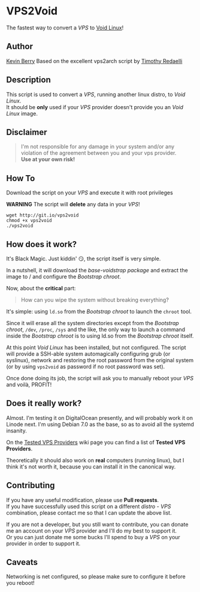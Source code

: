 VPS2Void
========

The fastest way to convert a _VPS_ to [Void Linux](https://www.voidlinux.eu/)!

Author
------

[Kevin Berry](mailto:kevin@opensourcealchemist.com)
Based on the excellent vps2arch script by [Timothy Redaelli](mailto:tredaelli@archlinux.info)

Description
-----------

This script is used to convert a _VPS_, running another linux distro, to _Void Linux_.  
It should be **only** used if your _VPS_ provider doesn't provide you an _Void Linux_ image.

Disclaimer
----------

> I'm not responsible for any damage in your system and/or any violation of the agreement between you and your vps provider.  
> **Use at your own risk!**

How To
------

Download the script on your _VPS_ and execute it with root privileges

**WARNING** The script will **delete** any data in your _VPS_!

	wget http://git.io/vps2void
	chmod +x vps2void
	./vps2void

How does it work?
-----------------

It's Black Magic.
Just kiddin' 😏, the script itself is very simple.

In a nutshell, it will download the _base-voidstrap package_ and
extract the image to / and configure the _Bootstrap chroot_.

Now, about the **critical** part:

> How can you wipe the system without breaking everything?

It's simple: using `ld.so` from the _Bootstrap chroot_ to launch the `chroot` tool.

Since it will erase all the system directories except from the _Bootstrap chroot_, `/dev`, `/proc`, `/sys` and the like,
the only way to launch a command inside the _Bootstrap chroot_ is to using ld.so from the _Bootstrap chroot_ itself.

At this point _Void Linux_ has been installed, but not configured.
The script will provide a SSH-able system automagically configuring grub (or syslinux), network and restoring the root password from the original system (or by using `vps2void` as password if no root password was set).

Once done doing its job, the script will ask you to manually reboot your _VPS_ and voilà, PROFIT!

Does it really work?
--------------------

Almost.  I'm testing it on DigitalOcean presently, and will probably work it on Linode next.  I'm using Debian 7.0 as the base, so as to avoid all the systemd insanity.

On the [Tested VPS Providers](https://github.com/deathsyn/vps2void/wiki/Tested-VPS-Providers) wiki page you can find a list of **Tested VPS Providers**.

Theoretically it should also work on **real** computers (running linux), but I think it's not worth it,
because you can install it in the canonical way.

Contributing
------------

If you have any useful modification, please use **Pull requests**.  
If you have successfully used this script on a different _distro_ - _VPS_ combination, please contact me so that I can update the above list.

If you are not a developer, but you still want to contribute, you can donate me an account on your _VPS_ provider and I'll do my best to support it.  
Or you can just donate me some bucks I'll spend to buy a _VPS_ on your provider in order to support it.

Caveats
-------

Networking is net configured, so please make sure to configure it before you reboot!
